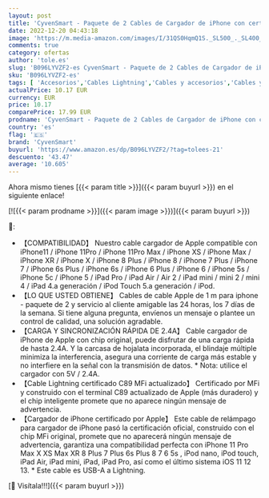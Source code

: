 ```yaml
---
layout: post
title: 'CyvenSmart - Paquete de 2 Cables de Cargador de iPhone con certificación MFi de Apple de 1 m  Cable de Apple Lightning a USB de 1 Metro para iPhone 11 / 11Pro / 11Max / X/XS/XR/XS MAX / 8/7/6 / iPad 5S / SE'
date: 2022-12-20 04:43:18
image: 'https://m.media-amazon.com/images/I/31QS0HqmQ1S._SL500_._SL400_.jpg'
comments: true
category: ofertas
author: 'tole.es'
slug: 'B096LYVZF2-es CyvenSmart - Paquete de 2 Cables de Cargador de iPhone con...'
sku: 'B096LYVZF2-es'
tags: [ 'Accesorios','Cables Lightning','Cables y accesorios','Cables y conectores','Informática','apple','cyvensmart','ipad','iphone','🇪🇸', ]
actualPrice: 10.17 EUR
currency: EUR
price: 10.17
comparePrice: 17.99 EUR
prodname: 'CyvenSmart - Paquete de 2 Cables de Cargador de iPhone con certificación MFi de Apple de 1 m  Cable de Apple Lightning a USB de 1 Metro para iPhone 11 / 11Pro / 11Max / X/XS/XR/XS MAX / 8/7/6 / iPad 5S / SE'
country: 'es'
flag: '🇪🇸'
brand: 'CyvenSmart'
buyurl: 'https://www.amazon.es/dp/B096LYVZF2/?tag=tolees-21'
descuento: '43.47'
average: '10.605'
---
```


Ahora mismo tienes [{{< param title >}}]({{< param buyurl >}}) en el siguiente enlace!

[![{{< param prodname >}}]({{< param image >}})]({{< param buyurl >}})

🔎:

- 【COMPATIBILIDAD】 Nuestro cable cargador de Apple compatible con iPhone11 / iPhone 11Pro / iPhone 11Pro Max / iPhone XS / iPhone Max / iPhone XR / iPhone X / iPhone 8 Plus / iPhone 8 / iPhone 7 Plus / iPhone 7 / iPhone 6s Plus / iPhone 6s / iPhone 6 Plus / iPhone 6 / iPhone 5s / iPhone 5c / iPhone 5 / iPad Pro / iPad Air / Air 2 / iPad mini / mini 2 / mini 4 / iPad 4.a generación / iPod Touch 5.a generación / iPod.
- 【LO QUE USTED OBTIENE】 Cables de cable Apple de 1 m para iphone - paquete de 2 y servicio al cliente amigable las 24 horas, los 7 días de la semana. Si tiene alguna pregunta, envíenos un mensaje o plantee un control de calidad, una solución agradable.
- 【CARGA Y SINCRONIZACIÓN RÁPIDA DE 2.4A】 Cable cargador de iPhone de Apple con chip original, puede disfrutar de una carga rápida de hasta 2.4A. Y la carcasa de hojalata incorporada, el blindaje múltiple minimiza la interferencia, asegura una corriente de carga más estable y no interfiere en la señal con la transmisión de datos. * Nota: utilice el cargador con 5V / 2.4A.
- 【Cable Lightning certificado C89 MFi actualizado】 Certificado por MFi y construido con el terminal C89 actualizado de Apple (más duradero) y el chip inteligente promete que no aparece ningún mensaje de advertencia.
- 【Cargador de iPhone certificado por Apple】 Este cable de relámpago para cargador de iPhone pasó la certificación oficial, construido con el chip MFi original, promete que no aparecerá ningún mensaje de advertencia, garantiza una compatibilidad perfecta con iPhone 11 Pro Max X XS Max XR 8 Plus 7 Plus 6s Plus 8 7 6 5s , iPod nano, iPod touch, iPad Air, iPad mini, iPad, iPad Pro, así como el último sistema iOS 11 12 13. * Este cable es USB-A a Lightning.

[🛒 Visítala!!!]({{< param buyurl >}})
